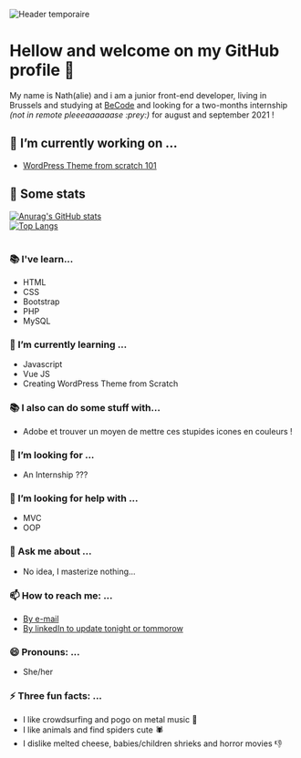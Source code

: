 ![Header temporaire](https://placekitten.com/g/1200/500)
# Hellow and welcome on my GitHub profile 👋

My name is Nath(alie) and i am a junior front-end developer, living in Brussels and studying at [BeCode](https://becode.org/learn/junior-web-developer/) and looking for a two-months internship *(not in remote pleeeaaaaaase :prey:)* for august and september 2021 ! 


## 🔭 I’m currently working on ...
- [WordPress Theme from scratch 101](https://github.com/nathalie-anneessens/WordPress-theme-creation-101)
<!-- - [JS Snake](https://github.com/nathalie-anneessens/js-snake)
- [JS RPG](https://github.com/nathalie-anneessens/js-rpg)
- [Vue.JS 101](https://github.com/nathalie-anneessens/Vue.js-101) -->

## :eyes: Some stats
[![Anurag's GitHub stats](https://github-readme-stats.vercel.app/api?username=nathalie-anneessens&show_icons=true&count_private=true&theme=midnight-purple)](https://github.com/nathalie-anneessens/github-readme-stats)  
[![Top Langs](https://github-readme-stats.vercel.app/api/top-langs/?username=nathalie-anneessens&layout=compact&count_private=true&theme=midnight-purple)](https://github.com/nathalie-anneessens/github-readme-stats)


<!-- Ressources : 
- https://github.com/anuraghazra/github-readme-stats>
<!--
**nathalie-anneessens/nathalie-anneessens** is a ✨ _special_ ✨ repository because its `README.md` (this file) appears on your GitHub profile.

Here are some ideas to get you started:

- 🔭 I’m currently working on ...
- 🌱 I’m currently learning ...
- 👯 I’m looking to collaborate on ...
- 🤔 I’m looking for help with ...
- 💬 Ask me about ...
- 📫 How to reach me: ...
- 😄 Pronouns: ...
- ⚡ Fun fact: ...
- <code><img height="20" src="https://raw.githubusercontent.com/devicons/devicon/0e565980d0a51fe7736bb090fb394659febfbe58/icons/photoshop/photoshop-plain.svg"></code>
- check this [Article en anglais pour faire une meilleure page](https://towardsdatascience.com/build-a-stunning-readme-for-your-github-profile-9b80434fe5d7) 
-->
#


### :books: I've learn...
- HTML
- CSS
- Bootstrap
- PHP
- MySQL
### :open_book: I’m currently learning ...
- Javascript
- Vue JS
- Creating WordPress Theme from Scratch

### :books: I also can do some stuff with...
- Adobe et trouver un moyen de mettre ces stupides icones en couleurs ! 

### 👯 I’m looking for ...
- An Internship ???

### 🤔 I’m looking for help with ...
- MVC
- OOP

### 💬 Ask me about ...
- No idea, I masterize nothing... 

### 📫 How to reach me: ...
- [By e-mail](mailto:nathalie.anneessens@gmail.com)
- [By linkedIn to update tonight or tommorow](https://www.linkedin.com/in/nathalieanneessens/)

### 😄 Pronouns: ...
- She/her

### ⚡ Three fun facts: ...
- I like crowdsurfing and pogo on metal music :metal:
- I like animals and find spiders cute :spider:
- I dislike melted cheese, babies/children shrieks and horror movies :-1:   



